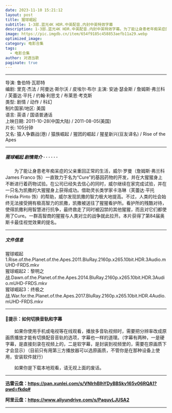 ```yaml
---
date: 2023-11-10 15:21:12
layout: post
title: 猩球崛起
subtitle: 1-3部.蓝光4K HDR.中英配音.内封中英特效字幕
description: 1-3部.蓝光4K HDR.中英配音.内封中英特效字幕。为了能让身患老年痴呆症的父亲重回正常的生活，威尔·罗曼一直致力于名为“Cure”的基因药物的开发，并在大猩猩身上不断进行着药物试验。在公司已经失去信心的同时，威尔继续在家完成试验，并在一只名为凯撒的大猩猩身上获得成功...
image: https://pic.imgdb.cn/item/654f9185c458853aefb11a29.webp
optimized_image: 
category: 电影合集
tags:
  - 电影合集
author: 对酒当歌
paginate: true
---
```



---

导演: 鲁伯特·瓦耶特  
编剧: 里克·杰法 / 阿曼达·斯尔沃 / 皮埃尔·布尔
主演: 安迪·瑟金斯 / 詹姆斯·弗兰科 / 芙蕾达·平托 / 约翰·利思戈 / 布莱恩·考克斯  
类型: 剧情 / 动作 / 科幻  
制片国家/地区: 美国  
语言: 英语 / 国语普通话  
上映日期: 2011-10-28(中国大陆) / 2011-08-05(美国)  
片长: 105分钟  
又名: 猿人争霸战(港) / 猿族崛起 / 猩团的崛起 / 猩星新兴(豆友译名) / Rise of the Apes  

---

##### 猩球崛起 剧情简介 · · · · · ·

　　为了能让身患老年痴呆症的父亲重回正常的生活，威尔·罗曼（詹姆斯·弗兰科 James Franco 饰）一直致力于名为“Cure”的基因药物的开发，并在大猩猩身上不断进行着药物试验。在公司已经失去信心的同时，威尔继续在家完成试验，并在一只名为凯撒的大猩猩身上获得成功。借助灵长类学家卡洛琳（芙蕾达·平托 Freida Pinto 饰）的帮助，威尔发现凯撒的智力极大地提高。不过，人类的社会始终无法接受拥有极高智力的凯撒，凯撒被送往了猩猩看护所。看护所的残酷对待，使得凯撒利用智慧进行抗争，最终救走了同时被囚禁的其他猩猩，而且对它们都使用了Cure。一群高智商的猩猩与人类对立的战争就此拉开。本片获得了第84届奥斯卡最佳视觉效果的提名。

---

##### 文件信息

猩球崛起1.Rise.of.the.Planet.of.the.Apes.2011.BluRay.2160p.x265.10bit.HDR.3Audio.mUHD-FRDS.mkv  
猩球崛起2：黎明之战.Dawn.of.the.Planet.of.the.Apes.2014.BluRay.2160p.x265.10bit.HDR.3Audio.mUHD-FRDS.mkv  
猩球崛起3：终极之战.War.for.the.Planet.of.the.Apes.2017.BluRay.2160p.x265.10bit.HDR.4Audio.mUHD-FRDS.mkv  

---

#### 🔔提示：如何切换音轨和字幕

　　如果你使用手机或电视等在线观看，播放多音轨视频时，需要把分辨率改成原画质播放才能有切换配音音轨的选项，字幕也一样的道理。（字幕有两种，一是硬字幕，是直接刻录在视频上的，二是软字幕，是封装到视频里的，需要在原画质下才会显示）（目前只有用第三方播放器可以选原画质，不管你是在那种设备上使用，安装软件就行）

　　如果你是下载本地观看，请无视上面的废话。

---

**迅雷云盘：<https://pan.xunlei.com/s/VNlrhBIhYDyBBSkv165v06RQA1?pwd=fkdq#>**

**阿里云盘：<https://www.aliyundrive.com/s/PaquvLJUSA2>**

---
